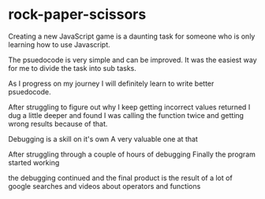 # rock-paper-scissors
Creating a new JavaScript game is a daunting task for someone 
who is only learning how to use Javascript.

The psuedocode is very simple and can be improved. It was the easiest way
for me to divide the task into sub tasks.

As I progress on my journey I will definitely learn to write better psuedocode.

After struggling to figure out why I keep getting incorrect values returned
I dug a little deeper and found I was calling the function twice and getting
wrong results because of that.

Debugging is a skill on it's own
A very valuable one at that

After struggling through a couple of hours of debugging
Finally the program started working

the debugging continued and the final product is the result 
of a lot of google searches and videos about operators and functions